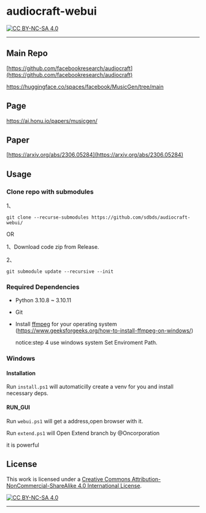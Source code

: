 # audiocraft-webui
[![CC BY-NC-SA 4.0][cc-by-nc-sa-shield]][cc-by-nc-sa]

****

## Main Repo 

[https://github.com/facebookresearch/audiocraft](https://github.com/facebookresearch/audiocraft) 

[https://huggingface.co/spaces/facebook/MusicGen/tree/main ](https://huggingface.co/spaces/facebook/MusicGen/tree/main)

## Page
[https://ai.honu.io/papers/musicgen/ ](https://ai.honu.io/papers/musicgen/)

## Paper 
[https://arxiv.org/abs/2306.05284](https://arxiv.org/abs/2306.05284)

## Usage

### Clone repo with submodules
1、
```
git clone --recurse-submodules https://github.com/sdbds/audiocraft-webui/
```

OR

1、Download code zip from Release. 

2、
```
git submodule update --recursive --init
```

### Required Dependencies

- Python 3.10.8 ~ 3.10.11
- Git
- Install [ffmpeg](https://ffmpeg.org/) for your operating system
  (https://www.geeksforgeeks.org/how-to-install-ffmpeg-on-windows/)
  
  notice:step 4 use windows system Set Enviroment Path.

### Windows

#### Installation

Run `install.ps1` will automaticilly create a venv for you and install necessary deps.

#### RUN_GUI

Run `webui.ps1` will get a address,open browser with it.

Run `extend.ps1` will Open Extend branch by @Oncorporation

it is powerful

## License

This work is licensed under a [Creative Commons Attribution-NonCommercial-ShareAlike 4.0 International License][cc-by-nc-sa].

[![CC BY-NC-SA 4.0][cc-by-nc-sa-image]][cc-by-nc-sa]

[cc-by-nc-sa]: http://creativecommons.org/licenses/by-nc-sa/4.0/
[cc-by-nc-sa-image]: https://licensebuttons.net/l/by-nc-sa/4.0/88x31.png
[cc-by-nc-sa-shield]: https://img.shields.io/badge/License-CC%20BY--NC--SA%204.0-lightgrey.svg

****
